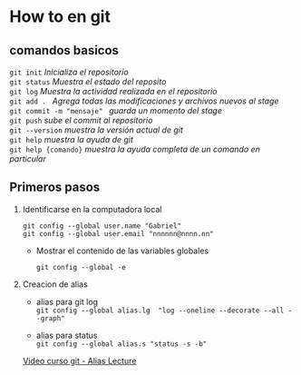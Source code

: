 # How to en git

## comandos basicos

```git init``` _Inicializa el repositorio_   
```git status``` _Muestra el estado del reposito_   
```git log``` _Muestra la actividad realizada en el repositorio_   
```git add . ``` _Agrega todas las modificaciones y archivos nuevos al stage_    
```git commit -m "mensaje" ``` _guarda un momento del stage_    
```git push``` _sube el commit al repositorio_  
```git --version``` _muestra la versión actual de git_  
```git help``` _muestra la ayuda de git_  
```git help {comando}``` _muestra la ayuda completa de un comando en particular_  

## Primeros pasos

1. Identificarse en la computadora local

    ```git config --global user.name "Gabriel"```  
    ```git config --global user.email "nnnnnn@nnnn.nn"```

    * Mostrar el contenido de las variables globales

        ```git config --global -e ```

2. Creacion de alias

    * alias para git log  
       ```git config --global alias.lg  "log --oneline --decorate --all --graph"```  

    * alias para status  
        ```git config --global alias.s "status -s -b"```  

    [Video curso git - Alias Lecture](https://www.udemy.com/git-github/learn/v4/t/lecture/7306470)  







